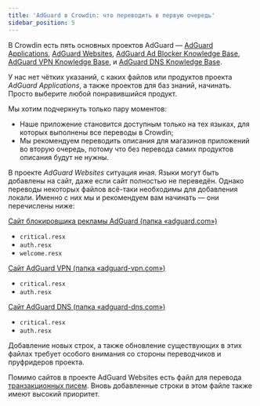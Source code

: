 ```yaml
---
title: 'AdGuard в Crowdin: что переводить в первую очередь'
sidebar_position: 5
---
```


В Crowdin есть пять основных проектов AdGuard — [AdGuard Applications](https://crowdin.com/project/adguard-applications), [AdGuard Websites](https://crowdin.com/project/adguard-websites), [AdGuard Ad Blocker Knowledge Base](https://crowdin.com/project/adguard-knowledge-base), [AdGuard VPN Knowledge Base](https://crowdin.com/project/adguard-vpn-knowledge-base), и [AdGuard DNS Knowledge Base](https://crowdin.com/project/adguard-knowledge-bases).

У нас нет чётких указаний, с каких файлов или продуктов проекта *AdGuard Applications*, а также проектов для баз знаний, начинать. Просто выберите любой понравившийся продукт.

Мы хотим подчеркнуть только пару моментов:

* Наше приложение становится доступным только на тех языках, для которых выполнены все переводы в Crowdin;
* Мы рекомендуем переводить описания для магазинов приложений во вторую очередь, потому что без перевода самих продуктов описания будут не нужны.

В проекте *AdGuard Websites* ситуация иная. Языки могут быть добавлены на сайт, даже если сайт полностью не переведён. Однако переводы некоторых файлов всё-таки необходимы для добавления локали. Именно с них мы и рекомендуем вам начинать — они перечислены ниже:

[Сайт блокировщика рекламы AdGuard (папка «adguard.com»‎)](https://crowdin.com/project/adguard-websites/en#/adguard.com)

* `critical.resx`
* `auth.resx`
* `welcome.resx`

[Сайт AdGuard VPN (папка «adguard-vpn.com»‎)](https://crowdin.com/project/adguard-websites/en#/adguard-vpn.com)

* `critical.resx`
* `auth.resx`

[Сайт AdGuard DNS (папка «adguard-dns.com»)](https://crowdin.com/project/adguard-websites/en#/adguard-dns.com)

* `critical.resx`
* `auth.resx`

Добавление новых строк, а также обновление существующих в этих файлах требует особого внимания со стороны переводчиков и пруфридеров проекта.

Помимо сайтов в проекте AdGuard Websites есть файл для перевода [транзакционных писем](https://crowdin.com/project/adguard-websites/de#/emails). Вновь добавленные строки в этом файле также имеют высокий приоритет.
